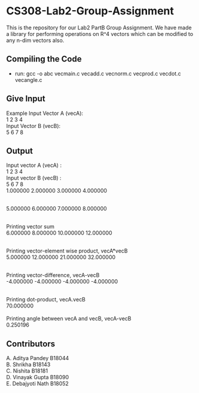 # CS308-Lab2-Group-Assignment

This is the repository for our Lab2 PartB Group Assignment. We have made a library for performing operations on R^4 vectors which can be modified to any n-dim vectors also.

## Compiling the Code
- run: gcc -o abc vecmain.c vecadd.c vecnorm.c vecprod.c vecdot.c vecangle.c

## Give Input
Example
Input Vector A (vecA): <br>
1 2 3 4 <br>
Input Vector B (vecB): <br>
5 6 7 8 <br>

## Output
Input vector A (vecA) : <br>
1 2 3 4 <br>
Input vector B (vecB) : <br>
5 6 7 8 <br>
1.000000 2.000000 3.000000 4.000000 <br> <br>

5.000000 6.000000 7.000000 8.000000 <br> <br>

Printing vector sum <br>
6.000000 8.000000 10.000000 12.000000 <br> <br>

Printing vector-element wise product, vecA*vecB <br>
5.000000 12.000000 21.000000 32.000000 <br> <br>

Printing vector-difference, vecA-vecB <br>
-4.000000 -4.000000 -4.000000 -4.000000 <br> <br>

Printing dot-product, vecA.vecB <br>
70.000000 <br> <br>
Printing angle between vecA and vecB, vecA-vecB <br>
0.250196 <br>
## Contributors
A. Aditya Pandey B18044 <br>
B. Shrikha B18143 <br>
C. Nishita B18181 <br>
D. Vinayak Gupta B18090 <br>
E. Debajyoti Nath B18052 <br>
